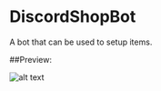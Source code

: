# DiscordShopBot
A bot that can be used to setup items. 


##Preview:

![alt text](https://www.2builders2tools.de/shopbot/examples/example2.PNG)

